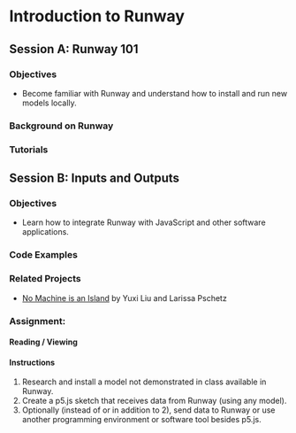 # Introduction to Runway

## Session A: Runway 101

### Objectives
* Become familiar with Runway and understand how to install and run new models locally.

### Background on Runway

### Tutorials

## Session B: Inputs and Outputs

### Objectives
* Learn how to integrate Runway with JavaScript and other software applications.

### Code Examples

### Related Projects
* [No Machine is an Island](https://medium.com/@lyxsix/no-machine-is-an-island-497e92e9927e) by Yuxi Liu and Larissa Pschetz

### Assignment:

#### Reading / Viewing

#### Instructions
1. Research and install a model not demonstrated in class available in Runway.
2. Create a p5.js sketch that receives data from Runway (using any model).
3. Optionally (instead of or in addition to 2), send data to Runway or use another programming environment or software tool besides p5.js.


